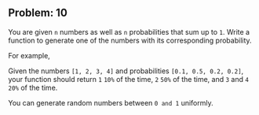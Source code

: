 Problem: 10
---
You are given `n` numbers as well as `n` probabilities that sum up to `1`.
Write a function to generate one of the numbers with its corresponding probability.

For example,

Given the numbers `[1, 2, 3, 4]` and probabilities `[0.1, 0.5, 0.2, 0.2]`,
your function should return `1` `10%` of the time,
`2` `50%` of the time, and `3` and `4` `20%` of the time.

You can generate random numbers between `0 and 1` uniformly.
